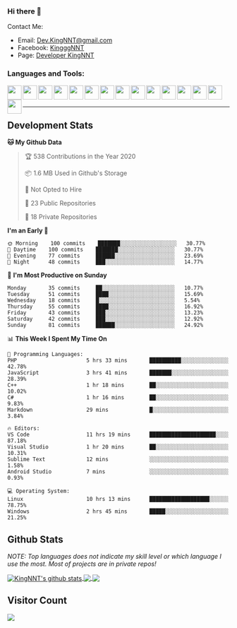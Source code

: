 ### Hi there 👋
Contact Me:
- Email: Dev.KingNNT@gmail.com
- Facebook: [KingggNNT](https://www.facebook.com/KingggNNT)
- Page: [Developer KingNNT](https://www.facebook.com/Dev.KingNNT)

### Languages and Tools:
<img align='left' height="32" width="32" src="https://cdn.jsdelivr.net/npm/simple-icons@v3/icons/visualstudio.svg" />
<img align='left' height="32" width="32" src="https://cdn.jsdelivr.net/npm/simple-icons@v3/icons/sublimetext.svg" />
<img align='left' height="32" width="32" src="https://cdn.jsdelivr.net/npm/simple-icons@v3/icons/visualstudiocode.svg" />
<img align='left' height="32" width="32" src="https://cdn.jsdelivr.net/npm/simple-icons@v3/icons/jetbrains.svg" />

<img align='left' height="32" width="32" src="https://cdn.jsdelivr.net/npm/simple-icons@v3/icons/html5.svg" />
<img align='left' height="32" width="32" src="https://cdn.jsdelivr.net/npm/simple-icons@v3/icons/css3.svg" />
<img align='left' height="32" width="32" src="https://cdn.jsdelivr.net/npm/simple-icons@3.5.0/icons/bootstrap.svg" />

<img align='left' height="32" width="32" src="https://cdn.jsdelivr.net/npm/simple-icons@v3/icons/javascript.svg" />

<img align='left' height="32" width="32" src="https://cdn.jsdelivr.net/npm/simple-icons@v3/icons/php.svg" />
<img align='left' height="32" width="32" src="https://cdn.jsdelivr.net/npm/simple-icons@v3/icons/laravel.svg" />
<img align='left' height="32" width="32" src="https://cdn.jsdelivr.net/npm/simple-icons@3.5.0/icons/java.svg" />

<img align='left' height="32" width="32" src="https://cdn.jsdelivr.net/npm/simple-icons@v3/icons/mysql.svg" />
<img align='left' height="32" width="32" src="https://cdn.jsdelivr.net/npm/simple-icons@3.5.0/icons/microsoftsqlserver.svg" />
<img align='left' height="32" width="32" src="https://cdn.jsdelivr.net/npm/simple-icons@v3/icons/mongodb.svg" />
<img align='left' height="32" width="32" src="https://cdn.jsdelivr.net/npm/simple-icons@v3/icons/sqlite.svg" />


<br>
<br>

---

## Development Stats
<!--START_SECTION:waka-->
**🐱 My Github Data** 

> 🏆 538 Contributions in the Year 2020
 > 
> 📦 1.6 MB Used in Github's Storage 
 > 
> 🚫 Not Opted to Hire
 > 
> 📜 23 Public Repositories
 > 
> 🔑 18 Private Repositories 

**I'm an Early 🐤** 

```text
🌞 Morning    100 commits    ███████░░░░░░░░░░░░░░░░░░   30.77% 
🌆 Daytime    100 commits    ███████░░░░░░░░░░░░░░░░░░   30.77% 
🌃 Evening    77 commits     ██████░░░░░░░░░░░░░░░░░░░   23.69% 
🌙 Night      48 commits     ███░░░░░░░░░░░░░░░░░░░░░░   14.77%

```
📅 **I'm Most Productive on Sunday** 

```text
Monday       35 commits     ██░░░░░░░░░░░░░░░░░░░░░░░   10.77% 
Tuesday      51 commits     ████░░░░░░░░░░░░░░░░░░░░░   15.69% 
Wednesday    18 commits     █░░░░░░░░░░░░░░░░░░░░░░░░   5.54% 
Thursday     55 commits     ████░░░░░░░░░░░░░░░░░░░░░   16.92% 
Friday       43 commits     ███░░░░░░░░░░░░░░░░░░░░░░   13.23% 
Saturday     42 commits     ███░░░░░░░░░░░░░░░░░░░░░░   12.92% 
Sunday       81 commits     ██████░░░░░░░░░░░░░░░░░░░   24.92%

```


📊 **This Week I Spent My Time On** 

```text
💬 Programming Languages: 
PHP                      5 hrs 33 mins       ██████████░░░░░░░░░░░░░░░   42.78% 
JavaScript               3 hrs 41 mins       ███████░░░░░░░░░░░░░░░░░░   28.39% 
C++                      1 hr 18 mins        ██░░░░░░░░░░░░░░░░░░░░░░░   10.02% 
C#                       1 hr 16 mins        ██░░░░░░░░░░░░░░░░░░░░░░░   9.83% 
Markdown                 29 mins             █░░░░░░░░░░░░░░░░░░░░░░░░   3.84%

🔥 Editors: 
VS Code                  11 hrs 19 mins      █████████████████████░░░░   87.18% 
Visual Studio            1 hr 20 mins        ██░░░░░░░░░░░░░░░░░░░░░░░   10.31% 
Sublime Text             12 mins             ░░░░░░░░░░░░░░░░░░░░░░░░░   1.58% 
Android Studio           7 mins              ░░░░░░░░░░░░░░░░░░░░░░░░░   0.93%

💻 Operating System: 
Linux                    10 hrs 13 mins      ███████████████████░░░░░░   78.75% 
Windows                  2 hrs 45 mins       █████░░░░░░░░░░░░░░░░░░░░   21.25%

```


<!--END_SECTION:waka-->


## Github Stats

*NOTE: Top languages does not indicate my skill level or which language I use the most. Most of projects are in private repos!*

<a href="https://github.com/KingNNT">
  <img align="center" src="https://github-readme-stats.vercel.app/api?username=KingNNT&show_icons=true&theme=gruvbox&count_private=true" alt="KingNNT's github stats" />
</a>

<a href="https://github.com/KingNNT">
  <img align="center" src="https://github-readme-stats.vercel.app/api/top-langs/?username=KingNNT&layout=compact&theme=gruvbox" />
</a>

<a href="https://github.com/KingNNT">
  <img align="center" src="https://github-readme-stats.vercel.app/api/pin/?username=KingNNT&repo=MS-Tools&theme=gruvbox" />
</a>

## Visitor Count
<img src="https://profile-counter.glitch.me/KingNNT/count.svg" />
